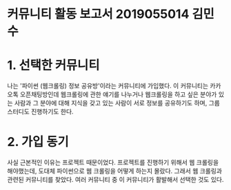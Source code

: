 # 커뮤니티 활동 보고서 2019055014 김민수

# 1. 선택한 커뮤니티
나는 '파이썬 (웹크롤링) 정보 공유방'이라는 커뮤니티에 가입했다. 이 커뮤니티는 카카오톡 오픈채팅방인데 웹크롤링에 관한 얘기를 나누거나
웹크롤링을 하고 싶은 분야가 있는 사람과 그 분야에 대해 지식을 갖고 있는 사람이 서로 정보를 공유하기도 하며, 그룹 스터디도 진행하기도 한다.

# 2. 가입 동기
사실 근본적인 이유는 프로젝트 때문이었다. 프로젝트를 진행하기 위해서 웹 크롤링을 해야했는데, 도대체 파이썬으로 웹 크롤링을 어떻게 하는지
몰랐다. 그래서 웹 크롤링과 관련된 커뮤니티를 찾았다. 여러 커뮤니티 중 이 커뮤니티가 활발해서 선택한 것도 있다.

